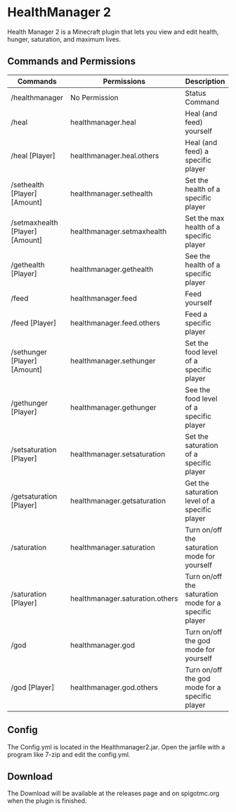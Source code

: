 # HealthManager 2
Health Manager 2 is a Minecraft plugin that lets you view and edit health, hunger, saturation, and maximum lives.
## Commands and Permissions
 
| Commands | Permissions | Description |
|--|--|--|
| /healthmanager | No Permission | Status Command |
| /heal | healthmanager.heal | Heal (and feed) yourself |
| /heal [Player] | healthmanager.heal.others | Heal (and feed) a specific player |
| /sethealth [Player] [Amount] | healthmanager.sethealth | Set the health of a specific player |
| /setmaxhealth [Player] [Amount] | healthmanager.setmaxhealth | Set the max health of a specific player 
| /gethealth [Player] | healthmanager.gethealth | See the health of a specific player |
| /feed | healthmanager.feed | Feed yourself |
| /feed [Player] | healthmanager.feed.others | Feed a specific player |
| /sethunger [Player] [Amount] | healthmanager.sethunger | Set the food level of a specific player |
| /gethunger [Player] | healthmanager.gethunger | See the food level of a specific player |
| /setsaturation [Player] | healthmanager.setsaturation | Set the saturation of a specific player |
| /getsaturation [Player] | healthmanager.getsaturation | Get the saturation level of a specific player |
| /saturation | healthmanager.saturation | Turn on/off the saturation mode for yourself |
| /saturation [Player] | healthmanager.saturation.others | Turn on/off the saturation mode for a specific player |
| /god | healthmanager.god | Turn on/off the god mode for yourself |
| /god [Player] |healthmanager.god.others  | Turn on/off the god mode for a specific player |
## Config
The Config.yml is located in the Healthmanager2.jar. Open the jarfile with a program like 7-zip and edit the config.yml.
## Download
The Download will be available at the releases page and on spigotmc.org when the plugin is finished.
